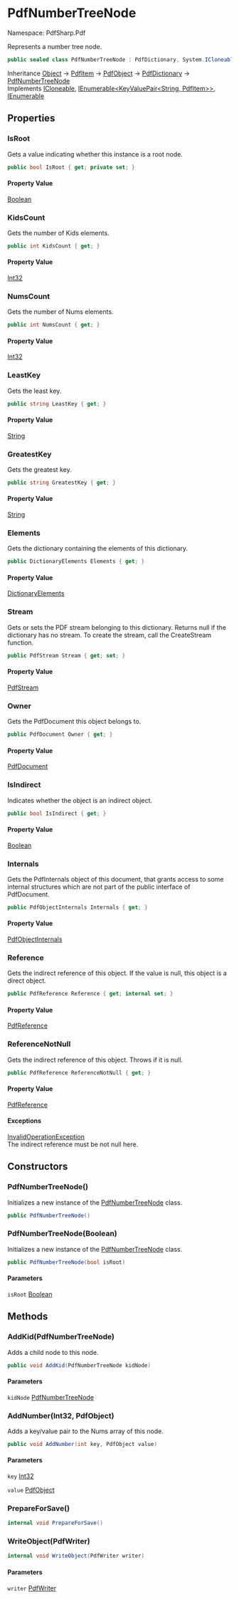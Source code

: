 # PdfNumberTreeNode

Namespace: PdfSharp.Pdf

Represents a number tree node.

```csharp
public sealed class PdfNumberTreeNode : PdfDictionary, System.ICloneable, System.Collections.Generic.IEnumerable`1[[System.Collections.Generic.KeyValuePair`2[[System.String, System.Private.CoreLib, Version=6.0.0.0, Culture=neutral, PublicKeyToken=7cec85d7bea7798e],[PdfSharp.Pdf.PdfItem, PdfSharp, Version=0.1.2.0, Culture=neutral, PublicKeyToken=null]], System.Private.CoreLib, Version=6.0.0.0, Culture=neutral, PublicKeyToken=7cec85d7bea7798e]], System.Collections.IEnumerable
```

Inheritance [Object](https://docs.microsoft.com/en-us/dotnet/api/system.object) → [PdfItem](./pdfsharp.pdf.pdfitem) → [PdfObject](./pdfsharp.pdf.pdfobject) → [PdfDictionary](./pdfsharp.pdf.pdfdictionary) → [PdfNumberTreeNode](./pdfsharp.pdf.pdfnumbertreenode)<br>
Implements [ICloneable](https://docs.microsoft.com/en-us/dotnet/api/system.icloneable), [IEnumerable&lt;KeyValuePair&lt;String, PdfItem&gt;&gt;](https://docs.microsoft.com/en-us/dotnet/api/system.collections.generic.ienumerable-1), [IEnumerable](https://docs.microsoft.com/en-us/dotnet/api/system.collections.ienumerable)

## Properties

### **IsRoot**

Gets a value indicating whether this instance is a root node.

```csharp
public bool IsRoot { get; private set; }
```

#### Property Value

[Boolean](https://docs.microsoft.com/en-us/dotnet/api/system.boolean)<br>

### **KidsCount**

Gets the number of Kids elements.

```csharp
public int KidsCount { get; }
```

#### Property Value

[Int32](https://docs.microsoft.com/en-us/dotnet/api/system.int32)<br>

### **NumsCount**

Gets the number of Nums elements.

```csharp
public int NumsCount { get; }
```

#### Property Value

[Int32](https://docs.microsoft.com/en-us/dotnet/api/system.int32)<br>

### **LeastKey**

Gets the least key.

```csharp
public string LeastKey { get; }
```

#### Property Value

[String](https://docs.microsoft.com/en-us/dotnet/api/system.string)<br>

### **GreatestKey**

Gets the greatest key.

```csharp
public string GreatestKey { get; }
```

#### Property Value

[String](https://docs.microsoft.com/en-us/dotnet/api/system.string)<br>

### **Elements**

Gets the dictionary containing the elements of this dictionary.

```csharp
public DictionaryElements Elements { get; }
```

#### Property Value

[DictionaryElements](./pdfsharp.pdf.pdfdictionary.dictionaryelements)<br>

### **Stream**

Gets or sets the PDF stream belonging to this dictionary. Returns null if the dictionary has
 no stream. To create the stream, call the CreateStream function.

```csharp
public PdfStream Stream { get; set; }
```

#### Property Value

[PdfStream](./pdfsharp.pdf.pdfdictionary.pdfstream)<br>

### **Owner**

Gets the PdfDocument this object belongs to.

```csharp
public PdfDocument Owner { get; }
```

#### Property Value

[PdfDocument](./pdfsharp.pdf.pdfdocument)<br>

### **IsIndirect**

Indicates whether the object is an indirect object.

```csharp
public bool IsIndirect { get; }
```

#### Property Value

[Boolean](https://docs.microsoft.com/en-us/dotnet/api/system.boolean)<br>

### **Internals**

Gets the PdfInternals object of this document, that grants access to some internal structures
 which are not part of the public interface of PdfDocument.

```csharp
public PdfObjectInternals Internals { get; }
```

#### Property Value

[PdfObjectInternals](./pdfsharp.pdf.advanced.pdfobjectinternals)<br>

### **Reference**

Gets the indirect reference of this object. If the value is null, this object is a direct object.

```csharp
public PdfReference Reference { get; internal set; }
```

#### Property Value

[PdfReference](./pdfsharp.pdf.advanced.pdfreference)<br>

### **ReferenceNotNull**

Gets the indirect reference of this object. Throws if it is null.

```csharp
public PdfReference ReferenceNotNull { get; }
```

#### Property Value

[PdfReference](./pdfsharp.pdf.advanced.pdfreference)<br>

#### Exceptions

[InvalidOperationException](https://docs.microsoft.com/en-us/dotnet/api/system.invalidoperationexception)<br>
The indirect reference must be not null here.

## Constructors

### **PdfNumberTreeNode()**

Initializes a new instance of the [PdfNumberTreeNode](./pdfsharp.pdf.pdfnumbertreenode) class.

```csharp
public PdfNumberTreeNode()
```

### **PdfNumberTreeNode(Boolean)**

Initializes a new instance of the [PdfNumberTreeNode](./pdfsharp.pdf.pdfnumbertreenode) class.

```csharp
public PdfNumberTreeNode(bool isRoot)
```

#### Parameters

`isRoot` [Boolean](https://docs.microsoft.com/en-us/dotnet/api/system.boolean)<br>

## Methods

### **AddKid(PdfNumberTreeNode)**

Adds a child node to this node.

```csharp
public void AddKid(PdfNumberTreeNode kidNode)
```

#### Parameters

`kidNode` [PdfNumberTreeNode](./pdfsharp.pdf.pdfnumbertreenode)<br>

### **AddNumber(Int32, PdfObject)**

Adds a key/value pair to the Nums array of this node.

```csharp
public void AddNumber(int key, PdfObject value)
```

#### Parameters

`key` [Int32](https://docs.microsoft.com/en-us/dotnet/api/system.int32)<br>

`value` [PdfObject](./pdfsharp.pdf.pdfobject)<br>

### **PrepareForSave()**

```csharp
internal void PrepareForSave()
```

### **WriteObject(PdfWriter)**

```csharp
internal void WriteObject(PdfWriter writer)
```

#### Parameters

`writer` [PdfWriter](./pdfsharp.pdf.io.pdfwriter)<br>
